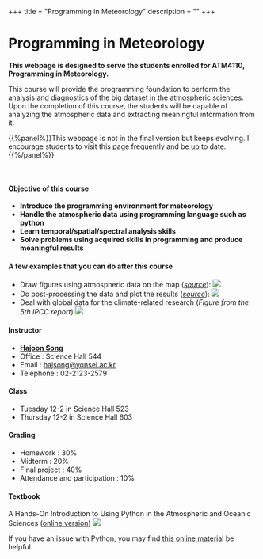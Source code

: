 +++
title = "Programming in Meteorology"
description = ""
+++

# Programming in Meteorology

**This webpage is designed to serve the students enrolled for ATM4110, Programming in Meteorology.**

This course will provide the programming foundation to perform the analysis and diagnostics of the big dataset in the atmospheric sciences.
Upon the completion of this course, the students will be capable of analyzing the atmospheric data and extracting meaningful information from it.

{{%panel%}}This webpage is not in the final version but keeps evolving. I encourage students to visit this page frequently and be up to date.{{%/panel%}}

<br>

#### Objective of this course
+ **Introduce the programming environment for meteorology**
+ **Handle the atmospheric data using programming language such as python**
+ **Learn temporal/spatial/spectral analysis skills**
+ **Solve problems using acquired skills in programming and produce meaningful results** 

#### A few examples that you can do after this course
+ Draw figures using atmospheric data on the map (*[source](https://www.ncdc.noaa.gov/data-access/model-data/model-datasets/global-forcast-system-gfs)*):
![](/ATM4110/images/gfs.gif?classes=border,shadow)
+ Do post-processing the data and plot the results (*[source](https://software.ecmwf.int/static/ERA-40_Atlas/images/full/D25_XS_YEA.gif)*):
![](/ATM4110/images/zonalwind.gif)
+ Deal with global data for the climate-related research (*Figure from the 5th IPCC report*)
![](/ATM4110/images/energy.jpg)

#### Instructor

* [**Hajoon Song**](http://airsea.yonsei.ac.kr/group/hajoonsong/#anchor)
* Office : Science Hall 544
* Email : hajsong@yonsei.ac.kr
* Telephone : 02-2123-2579

#### Class
+ Tuesday 12-2 in Science Hall 523
+ Thursday 12-2 in Science Hall 603

#### Grading
+ Homework : 30%
+ Midterm : 20%
+ Final project : 40%
+ Attendance and participation : 10%

#### Textbook
A Hands-On Introduction to Using Python in the Atmospheric and Oceanic Sciences ([online version](http://www.johnny-lin.com/pyintro/))
![](images/cover_web_with_title.jpg?classes=border,shadow)

If you have an issue with Python, you may find [this online material](http://files.swaroopch.com/python/byte_of_python.pdf) be helpful.
